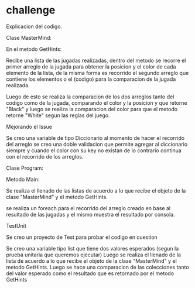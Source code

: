 # challenge

Explicacion del codigo. 

Clase MasterMind: 

En el metodo GetHints: 

Recibe una lista de las jugadas realizadas, dentro del metodo se recorre el primer arreglo de la jugada para obtener la posicion y el color de cada elemento de la lista, de la misma forma es recorrido el segundo arreglo que contiene los elementos o el (codigo) para la comparacion de la jugada realizada. 

Luego de esto se realiza la comparacion de los dos arreglos tanto del codigo como de la jugada, comparando el color y la posicion y que retorne "Black" y luego se realiza la comparacion del color para que el metodo retorne "White" segun las reglas del juego.

Mejorando el Issue 

Se creo una variable de tipo Diccionario al momento de hacer el recorrido del arreglo se creo una doble validacion que permite agregar al diccionario siempre y cuando el color con su key no existan de lo contrario continua con el recorrido de los arreglos. 


Clase Program: 

Metodo Main: 

Se realiza el llenado de las listas de acuerdo a lo que recibe el objeto de la clase "MasterMind" y el metodo GetHints. 

se realiza un foreach para el recorrido del arreglo creado en base al resultado de las jugadas y el mismo muestra el resultado por consola. 



TestUnit 

Se creo un proyecto de Test para probar el codigo en cuestion 

Se creo una variable tipo list que tiene dos valores esperados (segun la prueba unitaria que queremos ejecutar) 
Luego se realiza el llenado de la lista de acuerdo a lo que recibe el objeto de la clase "MasterMind" y el metodo GetHints. 
Luego se hace una comparacion de las colecciones tanto del valor esperado como el resultado que es retornado por el metodo GetHints
